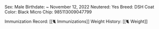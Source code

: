 Sex: Male
Birthdate: ~ November 12, 2022
Neutered: Yes
Breed: DSH
Coat Color: Black
Micro Chip: 985113009047799

Immunization Record: [[🐈 Immunizations]]
Weight History: [[🐈 Weight]]
